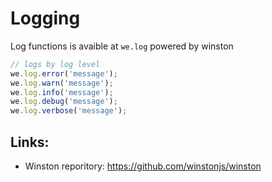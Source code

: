# Logging

Log functions is avaible at `we.log` powered by winston

```js
// logs by log level
we.log.error('message');
we.log.warn('message');
we.log.info('message');
we.log.debug('message');
we.log.verbose('message');
```

## Links:

- Winston reporitory: https://github.com/winstonjs/winston
